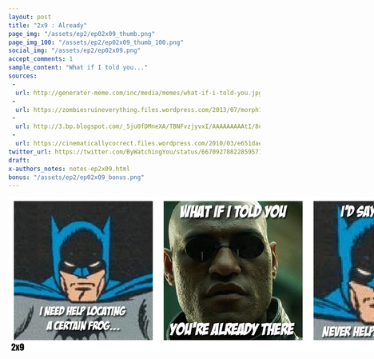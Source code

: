 ```yaml
---
layout: post
title: "2x9 : Already"
page_img: "/assets/ep2/ep02x09_thumb.png"
page_img_100: "/assets/ep2/ep02x09_thumb_100.png"
social_img: "/assets/ep2/ep02x09.png"
accept_comments: 1
sample_content: "What if I told you..."
sources: 
 -
  url: http://generator-meme.com/inc/media/memes/what-if-i-told-you.jpg
 -
  url: https://zombiesruineverything.files.wordpress.com/2013/07/morph1.jpg
 -
  url: http://3.bp.blogspot.com/_5ju0fDMneXA/TBNFvzjyvxI/AAAAAAAAAtI/8oRaTmMzK2Y/s400/Batman+5-3+-8+recut.JPG
 -
  url: https://cinematicallycorrect.files.wordpress.com/2010/03/e651dae76ab8338b027e4036acd5c451.jpg
twitter_url: https://twitter.com/ByWatchingYou/status/667092788228595712
draft: 
x-authors_notes: notes-ep2x09.html
bonus: "/assets/ep2/ep02x09_bonus.png"
---
```



<div style="margin-left: auto; margin-right: auto; width: 900px;">
  <img src="/assets/ep2/ep02x09.png" alt="Already" style="width: 900px" />
</div>

<div style="display: none">
  Script:

  Bonus:

</div>
